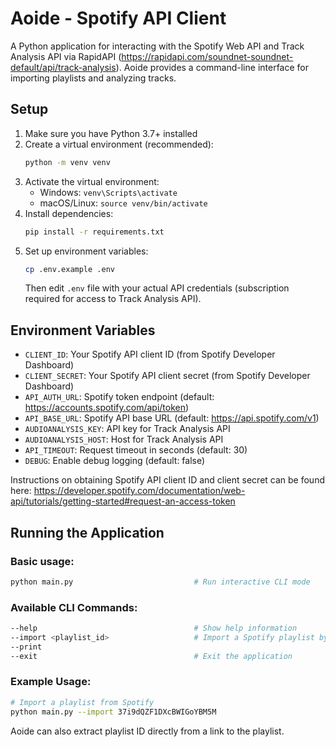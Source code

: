 # Aoide - Spotify API Client

A Python application for interacting with the Spotify Web API and Track Analysis API via RapidAPI (https://rapidapi.com/soundnet-soundnet-default/api/track-analysis). Aoide provides a command-line interface for importing playlists and analyzing tracks.

## Setup

1. Make sure you have Python 3.7+ installed
2. Create a virtual environment (recommended):
   ```bash
   python -m venv venv
   ```
3. Activate the virtual environment:
   - Windows: `venv\Scripts\activate`
   - macOS/Linux: `source venv/bin/activate`
4. Install dependencies:
   ```bash
   pip install -r requirements.txt
   ```
5. Set up environment variables:
   ```bash
   cp .env.example .env
   ```
   Then edit `.env` file with your actual API credentials (subscription required for access to Track Analysis API).

## Environment Variables

- `CLIENT_ID`: Your Spotify API client ID (from Spotify Developer Dashboard)
- `CLIENT_SECRET`: Your Spotify API client secret (from Spotify Developer Dashboard)
- `API_AUTH_URL`: Spotify token endpoint (default: https://accounts.spotify.com/api/token)
- `API_BASE_URL`: Spotify API base URL (default: https://api.spotify.com/v1)
- `AUDIOANALYSIS_KEY`: API key for Track Analysis API
- `AUDIOANALYSIS_HOST`: Host for Track Analysis API
- `API_TIMEOUT`: Request timeout in seconds (default: 30)
- `DEBUG`: Enable debug logging (default: false)

Instructions on obtaining Spotify API client ID and client secret can be found here: https://developer.spotify.com/documentation/web-api/tutorials/getting-started#request-an-access-token

## Running the Application

### Basic usage:
```bash
python main.py                           # Run interactive CLI mode
```

### Available CLI Commands:
```bash
--help                                   # Show help information
--import <playlist_id>                   # Import a Spotify playlist by ID
--print
--exit                                   # Exit the application
```

### Example Usage:
```bash
# Import a playlist from Spotify
python main.py --import 37i9dQZF1DXcBWIGoYBM5M
```
Aoide can also extract playlist ID directly from a link to the playlist.
